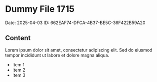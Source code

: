 # Dummy File 1715

Date: 2025-04-03
ID: 662EAF74-DFCA-4B37-BE5C-36F422B59A20

## Content

Lorem ipsum dolor sit amet, consectetur adipiscing elit.
Sed do eiusmod tempor incididunt ut labore et dolore magna aliqua.

* Item 1
* Item 2
* Item 3
